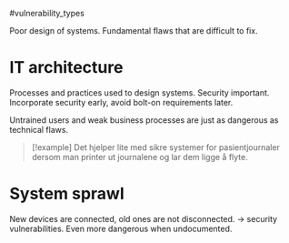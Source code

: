 #vulnerability_types 

Poor design of systems. Fundamental flaws that are difficult to fix. 

# IT architecture
Processes and practices used to design systems. Security important.
Incorporate security early, avoid bolt-on requirements later.

Untrained users and weak business processes are just as dangerous as technical flaws.

>[!example]
>Det hjelper lite med sikre systemer for pasientjournaler dersom man printer ut journalene og lar dem ligge å flyte.


# System sprawl
New devices are connected, old ones are not disconnected. -> security vulnerabilities.
Even more dangerous when undocumented.